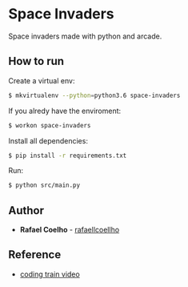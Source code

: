 # Space Invaders

Space invaders made with python and arcade.

## How to run

Create a virtual env:

```bash
$ mkvirtualenv --python=python3.6 space-invaders
```

If you alredy have the enviroment:

```bash
$ workon space-invaders
```

Install all dependencies: 

```bash
$ pip install -r requirements.txt
```

Run:

```bash
$ python src/main.py
```

## Author

* **Rafael Coelho** - [rafaellcoellho](https://github.com/rafaellcoellho)

## Reference 

+ [coding train video](https://www.youtube.com/watch?v=biN3v3ef-Y0&t=1732s)
